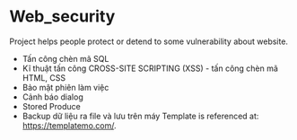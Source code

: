 # Web_security

Project helps people protect or detend to some vulnerability about website.
-  Tấn công chèn mã SQL
-  Kĩ thuật tấn công CROSS-SITE SCRIPTING (XSS) - tấn công chèn mã HTML, CSS
-  Bảo mật phiên làm việc
-  Cảnh báo dialog
-  Stored Produce
-  Backup dữ liệu ra file và lưu trên máy
Template is referenced at: https://templatemo.com/.
